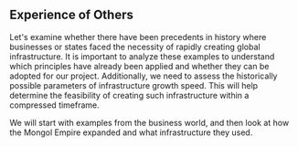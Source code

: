 ## Experience of Others

Let's examine whether there have been precedents in history where businesses or states faced the necessity of rapidly creating global infrastructure. It is important to analyze these examples to understand which principles have already been applied and whether they can be adopted for our project. Additionally, we need to assess the historically possible parameters of infrastructure growth speed. This will help determine the feasibility of creating such infrastructure within a compressed timeframe.

We will start with examples from the business world, and then look at how the Mongol Empire expanded and what infrastructure they used.
